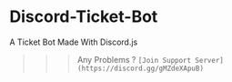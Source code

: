 # Discord-Ticket-Bot
A Ticket Bot Made With Discord.js


>>> Any Problems ? 
 `[Join Support Server](https://discord.gg/gMZdeXApuB)`
